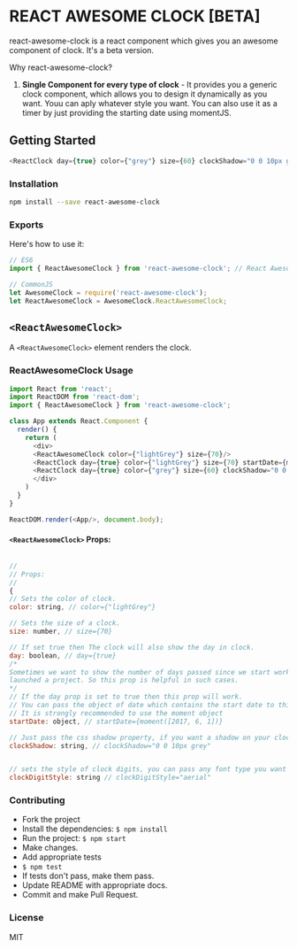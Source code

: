 # REACT AWESOME CLOCK [BETA]

react-awesome-clock is a react component which gives you an awesome component of clock.
It's a beta version.

Why react-awesome-clock?

1. **Single Component for every type of clock** - It provides you a generic clock component, which allows you to design it dynamically as you want. Youu can aply whatever style you want. You can also use it as a timer by just providing the starting date using momentJS.

## Getting Started

```js
<ReactClock day={true} color={"grey"} size={60} clockShadow="0 0 10px grey" clockDigitStyle="aerial" />
```

### Installation

```sh
npm install --save react-awesome-clock
```

### Exports
Here's how to use it:

```js
// ES6
import { ReactAwesomeClock } from 'react-awesome-clock'; // React Awesome Clock

// CommonJS
let AwesomeClock = require('react-awesome-clock');
let ReactAwesomeClock = AwesomeClock.ReactAwesomeClock;
```

## `<ReactAwesomeClock>`
A `<ReactAwesomeClock>` element renders the clock.

### ReactAwesomeClock Usage


```js
import React from 'react';
import ReactDOM from 'react-dom';
import { ReactAwesomeClock } from 'react-awesome-clock';

class App extends React.Component {
  render() {
    return (
      <div>
      <ReactAwesomeClock color={"lightGrey"} size={70}/>
      <ReactClock day={true} color={"lightGrey"} size={70} startDate={moment([2017, 6, 1])}/>
      <ReactClock day={true} color={"grey"} size={60} clockShadow="0 0 10px grey" clockDigitStyle="aerial" />
      </div>
    )
  }
}

ReactDOM.render(<App/>, document.body);
```
#### `<ReactAwesomeClock>` Props:
```js

//
// Props:
//
{
// Sets the color of clock.
color: string, // color={"lightGrey"}

// Sets the size of a clock.
size: number, // size={70}

// If set true then The clock will also show the day in clock.
day: boolean, // day={true}
/*
Sometimes we want to show the number of days passed since we start working or
launched a project. So this prop is helpful in such cases.
*/
// If the day prop is set to true then this prop will work.
// You can pass the object of date which contains the start date to this prop and it will // calculate the number of days and display in days section of clock.
// It is strongly recommended to use the moment object
startDate: object, // startDate={moment([2017, 6, 1])}

// Just pass the css shadow property, if you want a shadow on your clock.
clockShadow: string, // clockShadow="0 0 10px grey" 


// sets the style of clock digits, you can pass any font type you want to this prop.
clockDigitStyle: string // clockDigitStyle="aerial"

```

### Contributing

- Fork the project
- Install the dependencies: `$ npm install`
- Run the project: `$ npm start`
- Make changes.
- Add appropriate tests
- `$ npm test`
- If tests don't pass, make them pass.
- Update README with appropriate docs.
- Commit and make Pull Request.

### License

MIT